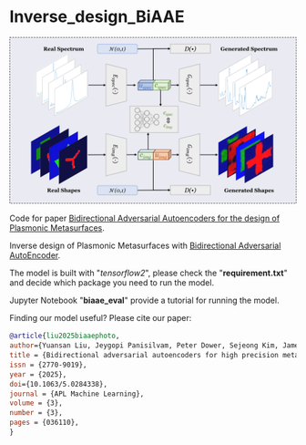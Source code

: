 # Inverse_design_BiAAE

<p align="center">
<img src=image/biaae.png />
</p>

Code for paper [Bidirectional Adversarial Autoencoders for the design of Plasmonic Metasurfaces](https://arxiv.org/pdf/2405.04056).

Inverse design of Plasmonic Metasurfaces with [Bidirectional Adversarial AutoEncoder](https://www.ncbi.nlm.nih.gov/pmc/articles/PMC7182000/pdf/fphar-11-00269.pdf).

The model is built with "*tensorflow2*", please check the "**requirement.txt**" and decide which package you need to run the model.

Jupyter Notebook "**biaae_eval**" provide a tutorial for running the model.

Finding our model useful? Please cite our paper:
```bibtex
@article{liu2025biaaephoto,
author={Yuansan Liu, Jeygopi Panisilvam, Peter Dower, Sejeong Kim, James Bailey},
title = {Bidirectional adversarial autoencoders for high precision metasurface design},
issn = {2770-9019},
year = {2025},
doi={10.1063/5.0284338},
journal = {APL Machine Learning},
volume = {3},
number = {3},
pages = {036110},
}
```
